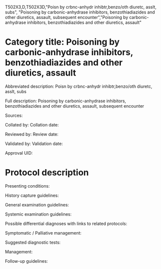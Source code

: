 T502X3,D,T502X3D,"Poisn by crbnc-anhydr inhibtr,benzo/oth diuretc, asslt, subs", "Poisoning by carbonic-anhydrase inhibitors, benzothiadiazides and other diuretics, assault, subsequent encounter","Poisoning by carbonic-anhydrase inhibitors, benzothiadiazides and other diuretics, assault"
# Category title: Poisoning by carbonic-anhydrase inhibitors, benzothiadiazides and other diuretics, assault

Abbreviated description: Poisn by crbnc-anhydr inhibtr,benzo/oth diuretc, asslt, subs

Full description: Poisoning by carbonic-anhydrase inhibitors, benzothiadiazides and other diuretics, assault, subsequent encounter

Sources:

Collated by:
Collation date:

Reviewed by:
Review date:

Validated by:
Validation date:

Approval UID:

# Protocol description

Presenting conditions:

History capture guidelines:

General examination guidelines:

Systemic examination guidelines:

Possible differential diagnoses with links to related protocols:

Symptomatic / Palliative management:

Suggested diagnostic tests:

Management:

Follow-up guidelines:
